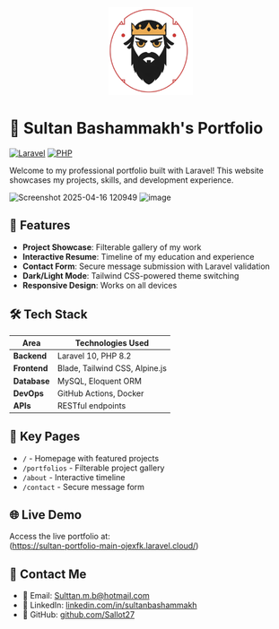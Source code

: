 <p align="center">
  <img src="icon.jpg" alt="Sallot27 Logo" width="150"/>
</p>


# 🌟 Sultan Bashammakh's Portfolio

[![Laravel](https://img.shields.io/badge/Laravel-FF2D20?style=flat&logo=laravel&logoColor=white)](https://laravel.com)
[![PHP](https://img.shields.io/badge/PHP-777BB4?style=flat&logo=php&logoColor=white)](https://php.net)

Welcome to my professional portfolio built with Laravel! This website showcases my projects, skills, and development experience.

![Screenshot 2025-04-16 120949](https://github.com/user-attachments/assets/a3729c71-8267-4c03-9e86-30dbe6ca9480)
![image](https://github.com/user-attachments/assets/fc384e9e-83c4-4191-a713-89fa74708ed1)




## 🎯 Features
- **Project Showcase**: Filterable gallery of my work
- **Interactive Resume**: Timeline of my education and experience
- **Contact Form**: Secure message submission with Laravel validation
- **Dark/Light Mode**: Tailwind CSS-powered theme switching
- **Responsive Design**: Works on all devices

## 🛠 Tech Stack
| Area          | Technologies Used |
|---------------|-------------------|
| **Backend**   | Laravel 10, PHP 8.2 |
| **Frontend**  | Blade, Tailwind CSS, Alpine.js |
| **Database**  | MySQL, Eloquent ORM |
| **DevOps**    | GitHub Actions, Docker |
| **APIs**      | RESTful endpoints |


## 📌 Key Pages
- `/` - Homepage with featured projects
- `/portfolios` - Filterable project gallery
- `/about` - Interactive timeline
- `/contact` - Secure message form

## 🌐 Live Demo
Access the live portfolio at:  
(https://sultan-portfolio-main-ojexfk.laravel.cloud/)


## 🤝 Contact Me
- 📧 Email: [Sulttan.m.b@hotmail.com](mailto:Sulttan.m.b@hotmail.com)
- 💼 LinkedIn: [linkedin.com/in/sultanbashammakh](https://linkedin.com/in/sultanbashammakh)
- 🐙 GitHub: [github.com/Sallot27](https://github.com/Sallot27)
